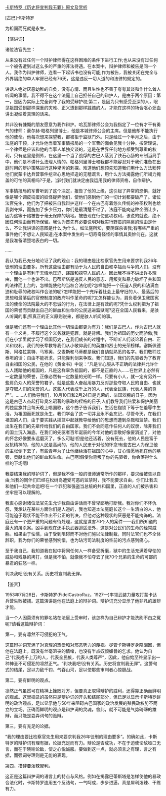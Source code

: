 [卡斯特罗《历史将宣判我无罪》原文及赏析](https://www.vrrw.net/wx/14605.html)

[古巴]卡斯特罗

为祖国而死就是永生。

【演讲词】

诸位法官先生：

从来没有过任何一个辩护律师得在这样困难的条件下进行工作;也从来没有过任何一个被告遭到过这么多的严重的非法待遇。在本案中，辩护律师和被告是同一个人。我作为辩护律师，连看一下起诉书也没有可能;作为被告，我被关闭在完全与外界隔绝的单人牢房已经有76天，这是违反一切人道的和法律的规定的。

讲话人绝对厌恶幼稚的自负，没有心情、而且生性也不善于夸夸其谈和作什么耸人听闻的事情。我不得不在这个法庭上自己担任自己的辩护人，是由于两个原因：第一，是因为实际上完全剥夺了我的受辩护权;第二，是因为只有感受至深的人，眼见祖国受到那样深重的灾难、正义遭到那样践踏的人，才能在这样的场合呕心沥血讲出凝结着真理的话来。

并非没有慷慨的朋友愿意为我作辩护。哈瓦那律师公会为我指定了一位有才干有勇气的律师：豪尔赫·帕格列里博士，他是本城律师公会的主席。但是他却不能执行他的使命。他每次想来探望我，都被拒于监狱门外。只是经过一个半月之后，由于法庭的干预，才允许他当着军事情报局的一个军曹的面会见我十分钟。按常理说，一个律师是应该和他的当事人单独交谈的，这是在世界任何地方都受到尊重的权利，只有这里是例外，在这里一个当了战俘的古巴人落到了铁石心肠的专制当局手中，他们是不讲什么法理人情的。帕格列里博士和我都不能容忍对于我们准备在出庭时用的辩护策略进行这种卑污的刺探。难道他们想预先知道我们用什么方法粉碎他们就蒙卡达兵营事件挖空心思地捏造的无稽谎言，用什么方法揭露他们所竭力掩盖的可怕的真相吗?于是，当时我们就决定由我运用我的律师资格，自作辩护。

军事情报局的军曹听到了这个决定，报告了他的上级，这引起了异常的恐惧，就好像是哪个调皮捣蛋的妖怪捉弄他们，使他们感到他们的一切计划都要破产了。诸位法官先生，他们为了把被告自我辩护这样一个在古巴有着悠久传统的神圣权利也给我剥夺掉，而施加了多少压力，你们是最清楚不过了。法庭不能向这种企图让步，因为这等于陷被告于毫无保障的境地。被告现在行使这项权利，该说的就说，绝不因任何理由而有所保留。我认为首先有必要说明对我实行野蛮的隔离的理由是什么，不让我讲话的意图是什么;为什么，如法庭所知，要阴谋杀害我;有哪些严重的事件他们不想让人民知道;在本案中发生的一切奇奇怪怪的事情其奥妙何在。这就是我准备清楚地表白的一切。



……

我认为我已充分地论证了我的观点：我的理由是比检察官先生用来要求判我26年徒刑的理由要多。所有这些理由都有助于为人民的自由和幸福而斗争的人们，没有一个理由是有利于无情地压迫、践踏和掠夺人民的人。因此我不得不讲出许多理由，而他一个也讲不出。巴蒂斯塔是违反人民的意志、用叛变和暴力破坏了共和国的法律而上台的，怎样能使他的当权合法化呢?怎样能把一个压迫人民的和沾满血迹和耻辱的政权叫作合法的呢?怎样能把一个充斥着社会上最守旧的人、最落后的思想和最落后的官僚制度的政府叫作革命的呢?又怎样能认为，肩负着保卫我国宪法的使命的法院最大的不忠诚的行为，在法律上是有效的呢?凭什么权利把为了祖国的荣誉而贡献出自己的鲜血和生命的公民送进监狱呢?这在全国人民看来，是骇人听闻的事;照真正的正义原则说来，都是骇人听闻的事。

但是我们还有一个理由比其他一切理由都更为有力：我们是古巴人，作为古巴人就有一个义务，不履行这个义务就是犯罪，就是背叛。我们为祖国的历史而骄傲;我们在小学里就学习了祖国历史，在我们成长的过程中，不断听人们谈论着自由、正义和权利。我们的长辈教导我们从小敬仰我们的英雄和烈士的光荣榜样。塞斯佩德斯、阿格拉蒙特、马塞奥、戈麦斯和马蒂都是我们自幼就熟悉的名字。我们敬聆过泰坦的话：自由不能祈求，只能靠利剑来争取。我们知道，我们的先驱者为了教育自由祖国的公民，在他的《黄金书》中说：“凡是甘心服从不正确的法律并允许什么人践踏他的祖国的，凡是这样辜负祖国的，都不是正直的人……在世界上必然有一定数量的荣誉，正像必然有一定数量的光明一样。只要有小人，就一定有另外一些肩负众人的荣誉的君子。就是这些人奋起用暴力反对那些夺取人民的自由、也就是夺取人们的荣誉的人。这些人代表成千上万的人，代表全民族，代表人类的尊严”。……人们教导我们，10月10日和2月24日是光荣的、举国欢腾的日子，因为这是古巴人奋起打碎臭名昭著的暴政的桎梏的日子;人们教导我们热爱和保护美丽的独星旗并且每天晚上唱国歌，这个曲子告诉我们，生活在枷锁下等于在羞辱中生活，为祖国而死就是永生。我们学会了这一切并且永不会忘记，尽管今天，在我们祖国的人们，由于要实践从摇篮中起就教导给他们的思想而遭到杀戮和监禁。我们出生在我们的先辈传给我们的自由国家。我们不会同意作任何人的奴隶，除非我们的国土沉入海底。在我们的先驱者百年诞辰的今年对他的崇敬好像要消逝了，对他的怀念好像要永远磨灭了，多么可耻!但是他还活着，没有死去，他的人民是富于反抗精神的，他的人民是高尚的，他的人民忠于对他的怀念!有些古巴人为保卫他的主张倒下去了，有些青年为了让他继续活在祖国的心中，甘心情愿地死在他的墓旁，贡献出他们的鲜血和生命。古巴啊!假使你背叛了你的先驱者，你会落得什么样的下场啊!

我要结束我的辩护词了，但是我不像一般的律师通常所作的那样，要求给被告以自由;当我的同伴们已经在松树岛遭受可恶的监禁时，我不能要求自由，你们让我去和他们一起共命运吧!在一个罪犯和强盗当总统的共和国里，正直的人们被杀害和坐牢是可以理解的。

我衷心感谢诸位法官先生允许我自由讲话而不曾卑鄙地打断我。我对你们不怀仇怨，我承认在某些方面你们是人道的，我也知道本法庭庭长这个一生清白的人，他可能迫于现状不能不作出不公正的判决，但他对这种现状的厌恶是不能掩饰的。法庭还有一个更严重的问题有待处理，这就是谋害70个人的案件——我们所知道的最大的屠杀案。凶手到现在还手执武器逍遥法外，这是对公民们的生命的经常威胁。如果由于怯懦，由于受到阻碍而不对他们施以法律制裁，同时法官们也不全体辞职，我为你们的荣誉感到惋惜，也为玷污司法制度的空前的污点感到痛心。

至于我自己，我知道我在狱中将同任何人一样备受折磨，狱中的生活充满着卑怯的威胁和残暴的拷打，但是我不怕，就像我不怕夺去了我70个兄弟的生命的可鄙的暴君的狂怒一样。

判决我吧!没有关系。历史将宣判我无罪。

【鉴赏】

1953年7月26日，卡斯特罗(FidelCastroRuz，1927—)率领武装力量攻打蒙卡达兵营失败被捕。这篇演讲是他在法庭上的辩护词。辩护词充分显示了他非凡的雄辩才能。

当一个人因莫须有的罪名站在法庭上受审时，该怎样为自己辩护才能洗刷不白之冤呢?请看这篇辩护词：

第一，要有凛然不可侵犯的正气。

这篇辩护词充满了对真理的热爱和对邪恶势力的蔑视。尽管卡斯特罗身陷囹圄，但他在法庭上，既没有丝毫沮丧的情绪，也没有半点奴颜媚骨的乞求。他认为自己“代表成千上万的人，代表全民族，代表人类尊严”，因此，他自始至终显示出一种神圣不可侵犯的凛然正气。“判决我吧!没有关系。历史将宣判我无罪”。这警句式的结尾，足以力敌千钧、气吞山河，足以使那些审判者心惊胆战。

第二，要有鲜明的观点。

凛然正气虽然可在精神上挫败对方，但要真正取得辩护的胜利，还得靠正确而鲜明的观点。这里摘录的虽然只是辩护词的开头和结尾部分，但已足以显示卡斯特罗鲜明的政治观点，足以显示他与50年来阻碍古巴国家的政治发展的殖民政权势不两立的立场。正确而鲜明的观点是辩护词的灵魂，舍此，就不可能是气势磅礴的雄辩，而只能是耍弄词句的诡辩。

第三，要有充足的论据。

“我的理由要比检察官先生用来要求判我26年徒刑的理由要多”。的确如此，卡斯特罗的辩护词有理有据，论据充足而有力。辩论是否成功，不在于迫使论敌哑口无言，而在于晓喻论敌，使之心悦诚服。要做到这一点，就必须言之有理，言之有据，而强词夺理则是无能的表现。

第四，措辞要泼辣犀利。

这正是这篇辩护词的语言上的特点与风格。例如在揭露巴蒂斯塔是怎样使他的暴政合法化时，卡斯特罗连用五个反诘句，一气呵成，步步进逼，真是犀利泼辣、干练有力。

